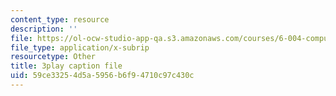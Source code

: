 ```yaml
---
content_type: resource
description: ''
file: https://ol-ocw-studio-app-qa.s3.amazonaws.com/courses/6-004-computation-structures-spring-2017/59ce33254d5a5956b6f94710c97c430c_ffgPLOLPCYU.vtt
file_type: application/x-subrip
resourcetype: Other
title: 3play caption file
uid: 59ce3325-4d5a-5956-b6f9-4710c97c430c
---
```

